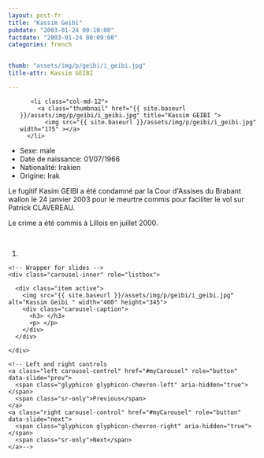 ```yaml
---
layout: post-fr
title: "Kassim Geibi"
pubdate: "2003-01-24 00:10:00"
factdate: "2003-01-24 00:09:00"
categories: french


thumb: "assets/img/p/geibi/i_geibi.jpg"
title-attr: Kassim GEIBI

---
```


<div class="row">

  <div class="col-xs-6 col-md-4">
<ul class="row polaroids">

       <li class="col-md-12">  
         <a class="thumbnail" href="{{ site.baseurl }}/assets/img/p/geibi/i_geibi.jpg" title="Kassim GEIBI ">
           <img src="{{ site.baseurl }}/assets/img/p/geibi/i_geibi.jpg" width="175" ></a>
      </li>  

  </ul>

  
  </div>
  <div class="col-xs-12 col-md-8">


<ul>
<li>Sexe: male</li>
<li>Date de naissance: 01/07/1966</li>
<li>Nationalité: Irakien</li>
<li>Origine: Irak</li>
</ul> 


<p>Le fugitif Kasim GEIBI a été condamné par la Cour d'Assises du Brabant wallon le 24 janvier 2003 pour le meurtre commis pour faciliter le vol sur Patrick CLAVEREAU.</p>

<p>Le crime a été commis à Lillois en juillet 2000. </p>


<!-- SLIDER -->
<div class="container"  class="col-xs-12 col-md-12">
  <br>
  <div id="myCarousel" class="carousel slide" data-ride="carousel">
    <!-- Indicators -->
    <ol class="carousel-indicators">
      <li data-target="#myCarousel" data-slide-to="0" class="active"></li>
    </ol>

    <!-- Wrapper for slides -->
    <div class="carousel-inner" role="listbox">

      <div class="item active">
        <img src="{{ site.baseurl }}/assets/img/p/geibi/i_geibi.jpg" alt="Kassim Geibi " width="460" height="345">
        <div class="carousel-caption">
          <h3> </h3>
          <p> </p>
        </div>
      </div>
  
    </div>

    <!-- Left and right controls 
    <a class="left carousel-control" href="#myCarousel" role="button" data-slide="prev">
      <span class="glyphicon glyphicon-chevron-left" aria-hidden="true"></span>
      <span class="sr-only">Previous</span>
    </a>
    <a class="right carousel-control" href="#myCarousel" role="button" data-slide="next">
      <span class="glyphicon glyphicon-chevron-right" aria-hidden="true"></span>
      <span class="sr-only">Next</span>
    </a>-->
  </div>
</div>

  <link rel="stylesheet" href="http://maxcdn.bootstrapcdn.com/bootstrap/3.3.5/css/bootstrap.min.css">
  <script src="https://ajax.googleapis.com/ajax/libs/jquery/1.11.3/jquery.min.js"></script>
  <script src="http://maxcdn.bootstrapcdn.com/bootstrap/3.3.5/js/bootstrap.min.js"></script>
  <!-- SLIDER -->
  
</div>


</div>

